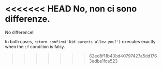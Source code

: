 <<<<<<< HEAD
No, non ci sono differenze.
=======
No difference!

In both cases, `return confirm('Did parents allow you?')` executes exactly when the `if` condition is falsy.
>>>>>>> 82ed8f11b40bd40797427a5dd1763edbe1fca523
